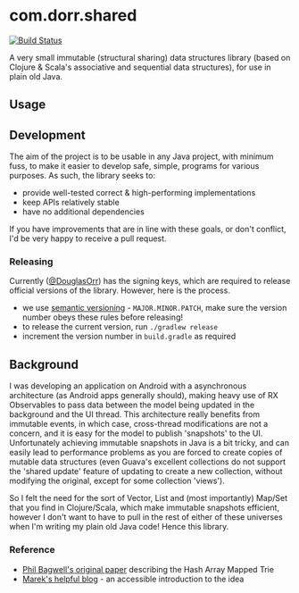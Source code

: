 # com.dorr.shared
[![Build Status](https://travis-ci.org/DouglasOrr/SharedCollections.svg?branch=master)](https://travis-ci.org/DouglasOrr/SharedCollections)

A very small immutable (structural sharing) data structures library (based on Clojure & Scala's associative and sequential data structures), for use in plain old Java.

## Usage



## Development

The aim of the project is to be usable in any Java project, with minimum fuss, to make it easier to develop safe, simple, programs for various purposes.
As such, the library seeks to:

 - provide well-tested correct & high-performing implementations
 - keep APIs relatively stable
 - have no additional dependencies

If you have improvements that are in line with these goals, or don't conflict, I'd be very happy to receive a pull request.

### Releasing

Currently ([@DouglasOrr](https://github.com/DouglasOrr)) has the signing keys, which are required to release official versions of the library. However, here is the process.

 - we use [semantic versioning](http://semver.org/) - `MAJOR.MINOR.PATCH`, make sure the version number obeys these rules before releasing!
 - to release the current version, run `./gradlew release`
 - increment the version number in `build.gradle` as required

## Background

I was developing an application on Android with a asynchronous architecture (as Android apps generally should), making heavy use of RX Observables to pass data between the model being updated in the background and the UI thread. This architecture really benefits from immutable events, in which case, cross-thread modifications are not a concern, and it is easy for the model to publish 'snapshots' to the UI. Unfortunately achieving immutable snapshots in Java is a bit tricky, and can easily lead to performance problems as you are forced to create copies of mutable data structures (even Guava's excellent collections do not support the 'shared update' feature of updating to create a new collection, without modifying the original, except for some collection 'views').

So I felt the need for the sort of Vector, List and (most importantly) Map/Set that you find in Clojure/Scala, which make immutable snapshots efficient, however I don't want to have to pull in the rest of either of these universes when I'm writing my plain old Java code! Hence this library.

### Reference

 - [Phil Bagwell's original paper](http://lampwww.epfl.ch/papers/idealhashtrees.pdf) describing the Hash Array Mapped Trie
 - [Marek's helpful blog](https://idea.popcount.org/2012-07-25-introduction-to-hamt/) - an accessible introduction to the idea
